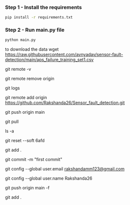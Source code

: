 



### Step 1 - Install the requirements

```bash
pip install -r requirements.txt
```

### Step 2 - Run main.py file

```bash
python main.py
```


to download the data
wget https://raw.githubusercontent.com/avnyadav/sensor-fault-detection/main/aps_failure_training_set1.csv


git remote -v

git remote remove origin

git logs 

git remote add origin https://github.com/Rakshanda26/Sensor_fault_detection.git

git push origin main 

git pull 

ls -a

git reset --soft 6afd

git add . 

git commit -m "first commit"


git config --global user.email rakshandamm123@gmail.com

git config --global user.name Rakshanda26
 
git push origin main -f 

git add .
 
